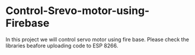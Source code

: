# Control-Srevo-motor-using-Firebase
In this project we will control servo motor using fire base.
Please check the libraries beafore uploading code to ESP 8266.
